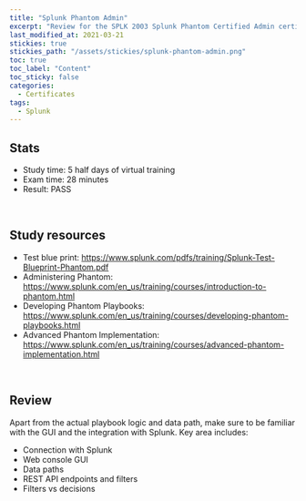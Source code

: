 ```yaml
---
title: "Splunk Phantom Admin"
excerpt: "Review for the SPLK 2003 Splunk Phantom Certified Admin certificate"
last_modified_at: 2021-03-21
stickies: true
stickies_path: "/assets/stickies/splunk-phantom-admin.png"
toc: true
toc_label: "Content"
toc_sticky: false
categories:
  - Certificates
tags:
  - Splunk
---
```


## Stats
- Study time: 5 half days of virtual training
- Exam time: 28 minutes
- Result: PASS

<br>

## Study resources
- Test blue print: <https://www.splunk.com/pdfs/training/Splunk-Test-Blueprint-Phantom.pdf>
- Administering Phantom: <https://www.splunk.com/en_us/training/courses/introduction-to-phantom.html>
- Developing Phantom Playbooks: <https://www.splunk.com/en_us/training/courses/developing-phantom-playbooks.html>
- Advanced Phantom Implementation: <https://www.splunk.com/en_us/training/courses/advanced-phantom-implementation.html>

<br>

## Review
Apart from the actual playbook logic and data path, make sure to be familiar with the GUI and the integration with Splunk. Key area includes:
- Connection with Splunk
- Web console GUI
- Data paths
- REST API endpoints and filters
- Filters vs decisions

<br>

